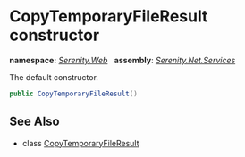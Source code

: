 # CopyTemporaryFileResult constructor
**namespace:** *[Serenity.Web](../../README.md#serenity.web-namespace)*   **assembly**: *[Serenity.Net.Services](../../README.md)*

The default constructor.

```csharp
public CopyTemporaryFileResult()
```

## See Also

* class [CopyTemporaryFileResult](../CopyTemporaryFileResult.md)